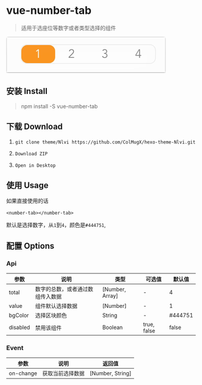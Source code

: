 # vue-number-tab

> 适用于选座位等数字或者类型选择的组件

![screenshots](/screenshots/1.gif)

## 安装 Install

> npm install -S vue-number-tab

## 下载 Download

1. `git clone theme/Nlvi https://github.com/ColMugX/hexo-theme-Nlvi.git`

2.  `Download ZIP`

3.  `Open in Desktop`

## 使用 Usage

如果直接使用的话
```vue
<number-tab></number-tab>
```
默认是选择数字，从`1`到`4`，颜色是`#444751`,

## 配置 Options

### Api

| 参数       | 说明               | 类型              | 可选值         | 默认值     |
| -------- | ---------------- | --------------- | ----------- | ------- |
| total    | 数字的总数，或者通过数组传入数据 | [Number, Array] | -           | 4       |
| value    | 组件默认选择数据         | [Number]        | -           | 1       |
| bgColor  | 选择区块颜色           | String          | -           | #444751 |
| disabled | 禁用该组件            | Boolean         | true, false | false   |

### Event

| 参数        | 说明       | 返回值              |
| --------- | -------- | ---------------- |
| on-change | 获取当前选择数据 | [Number, String] |
